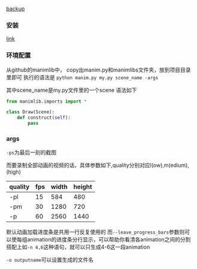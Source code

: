 
[backup](https://www.cnblogs.com/acha/articles/12302607.html)

### 安装
[link](https://www.bilibili.com/video/av64023740/)

### 环境配置
从github的manimlib中，
copy出manim.py和manimlibs文件夹，放到项目目录里即可
执行的语法是 `python manim.py my.py scene_name -args`

其中scene_name是my.py文件里的一个scene
语法如下
```python
from manimlib.imports import *

class Draw(Scene):
    def construct(self):
        pass
```

### args
`-ps`为最后一刻的截图

而要录制全部动画的视频的话，具体参数如下,quality分别对应l(ow),m(edium),(high)

|quality|fps|width|height|
|-|-|-|-|
|-pl|15|584|480|
|-pm|30|1280|720|
|-p|60|2560|1440|

默认动画加载进度条是共用一行反复使用的
而`--leave_progress_bars`参数则可以使每组animation的进度条分行显示，可以帮助你看清各animation之间的分割
搭配上如`-n 4,6`这种语句，就可以只生成4-6这一段animation

`-o outputname`可以设置生成的文件名